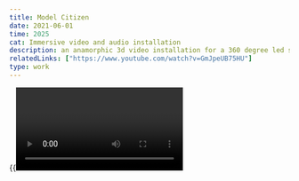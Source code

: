 ```yaml
---
title: Model Citizen
date: 2021-06-01
time: 2025
cat: Immersive video and audio installation
description: an anamorphic 3d video installation for a 360 degree led screen and 8 stroboscopes featuring a quad channel sound track made from field recordings of a bee swarm, mortar and pestel, a hydraulic press, breathing and cameraflashes<br></br>made for the ufo...loading workshop at ufo tank shanghai, 2025
relatedLinks: ["https://www.youtube.com/watch?v=GmJpeUB75HU"]
type: work
---
```


{{<video documentation>}}
{{<img blender>}}
{{<img ableton>}}
{{<img resolve>}}
{{<img inspo_1>}}
{{<img inspo_2>}}
{{<img inspo_3>}}
{{<img inspo_4>}}
{{<img inspo_5>}}
{{<youtube GmJpeUB75HU>}}
